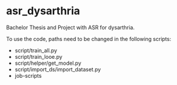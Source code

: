 # asr_dysarthria
Bachelor Thesis and Project with ASR for dysarthria.

To use the code, paths need to be changed in the following scripts:
- script/train_all.py
- script/train_looe.py
- script/helper/get_model.py
- script/import_ds/import_dataset.py
- job-scripts
